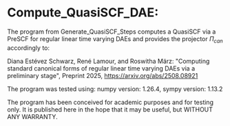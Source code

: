 # Compute_QuasiSCF_DAE:

The program from Generate_QuasiSCF_Steps computes a QuasiSCF via a PreSCF for 
regular linear time varying DAEs and provides the 
projector $\Pi_{can}$ accordingly to:

Diana Estévez Schwarz, René Lamour, and Roswitha März: 
   "Computing standard canonical forms of regular linear
   time varying DAEs via a preliminary stage", Preprint 2025,
   https://arxiv.org/abs/2508.08921

The program was tested using: numpy version: 1.26.4, sympy version: 1.13.2

The program has been conceived for academic purposes and for testing only. It is published here in the hope that it may be useful, but WITHOUT ANY WARRANTY.
